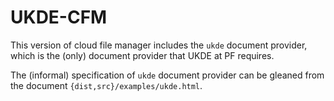 # UKDE-CFM

This version of cloud file manager includes the `ukde` document provider,
which is the (only) document provider that UKDE at PF requires.

The (informal) specification of `ukde` document provider can be gleaned from
the document `{dist,src}/examples/ukde.html`.

